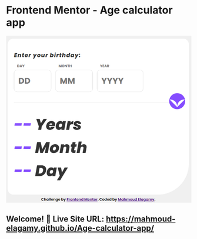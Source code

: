 # Frontend Mentor - Age calculator app

![Design preview for the Age calculator app coding challenge](./design/final-design.png)

## Welcome! 👋 Live Site URL: https://mahmoud-elagamy.github.io/Age-calculator-app/
